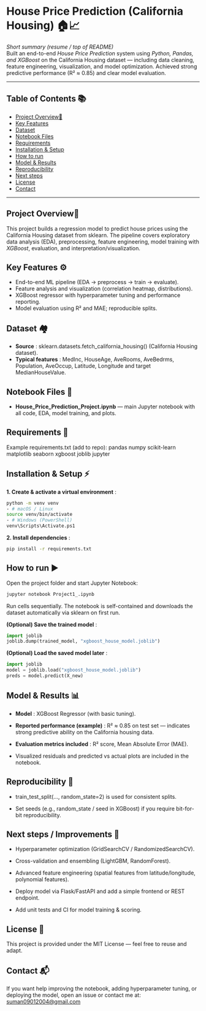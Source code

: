 # House Price Prediction (California Housing) 🏠📈

*Short summary (resume / top of README)*  
Built an end-to-end *House Price Prediction* system using *Python, Pandas, and XGBoost* on the California Housing dataset — including data cleaning, feature engineering, visualization, and model optimization. Achieved strong predictive performance (R² ≈ 0.85) and clear model evaluation.

---

## Table of Contents 📚
- [Project Overview🧠](#project-overview)  
- [Key Features](#key-features)  
- [Dataset](#dataset)  
- [Notebook Files](#notebook-files)  
- [Requirements](#requirements)  
- [Installation & Setup](#installation--setup)  
- [How to run](#how-to-run)  
- [Model & Results](#model--results)  
- [Reproducibility](#reproducibility)  
- [Next steps](#next-steps)  
- [License](#license)  
- [Contact](#contact)

---

## Project Overview🧠
This project builds a regression model to predict house prices using the California Housing dataset from sklearn. The pipeline covers exploratory data analysis (EDA), preprocessing, feature engineering, model training with *XGBoost*, evaluation, and interpretation/visualization.

## Key Features ⚙️
- End-to-end ML pipeline (EDA → preprocess → train → evaluate).  
- Feature analysis and visualization (correlation heatmap, distributions).  
- XGBoost regressor with hyperparameter tuning and performance reporting.  
- Model evaluation using R² and MAE; reproducible splits.

## Dataset 🏘️
- **Source** : sklearn.datasets.fetch_california_housing() (California Housing dataset).  
- **Typical features** : MedInc, HouseAge, AveRooms, AveBedrms, Population, AveOccup, Latitude, Longitude and target MedianHouseValue.

## Notebook Files 📓
- **House_Price_Prediction_Project.ipynb** — main Jupyter notebook with all code, EDA, model training, and plots.

## Requirements 🧩
Example requirements.txt (add to repo):
pandas
numpy
scikit-learn
matplotlib
seaborn
xgboost
joblib
jupyter


## Installation & Setup ⚡
 **1. Create & activate a virtual environment** :
```bash
python -m venv venv
- # macOS / Linux
source venv/bin/activate
- # Windows (PowerShell)
venv\Scripts\Activate.ps1
```
 **2. Install dependencies** :
```bash
pip install -r requirements.txt
```
## How to run ▶️
Open the project folder and start Jupyter Notebook:
```bash
jupyter notebook Project1_.ipynb
```
Run cells sequentially. The notebook is self-contained and downloads the dataset automatically via sklearn on first run.

**(Optional) Save the trained model** :
```python
import joblib
joblib.dump(trained_model, "xgboost_house_model.joblib")
```
**(Optional) Load the saved model later** :
```python
import joblib
model = joblib.load("xgboost_house_model.joblib")
preds = model.predict(X_new)
```
## Model & Results 📊
- **Model** : XGBoost Regressor (with basic tuning).

- **Reported performance (example)** : R² ≈ 0.85 on test set — indicates strong predictive ability on the California housing data.

- **Evaluation metrics included** : R² score, Mean Absolute Error (MAE).

- Visualized residuals and predicted vs actual plots are included in the notebook.

## Reproducibility 🔁
- train_test_split(..., random_state=2) is used for consistent splits.

- Set seeds (e.g., random_state / seed in XGBoost) if you require bit-for-bit reproducibility.

## Next steps / Improvements 🚀
- Hyperparameter optimization (GridSearchCV / RandomizedSearchCV).

- Cross-validation and ensembling (LightGBM, RandomForest).

- Advanced feature engineering (spatial features from latitude/longitude, polynomial features).

- Deploy model via Flask/FastAPI and add a simple frontend or REST endpoint.

- Add unit tests and CI for model training & scoring.

## License 📝
This project is provided under the MIT License — feel free to reuse and adapt.

## Contact 📬
If you want help improving the notebook, adding hyperparameter tuning, or deploying the model, open an issue or contact me at: <suman09012004@gmail.com>
